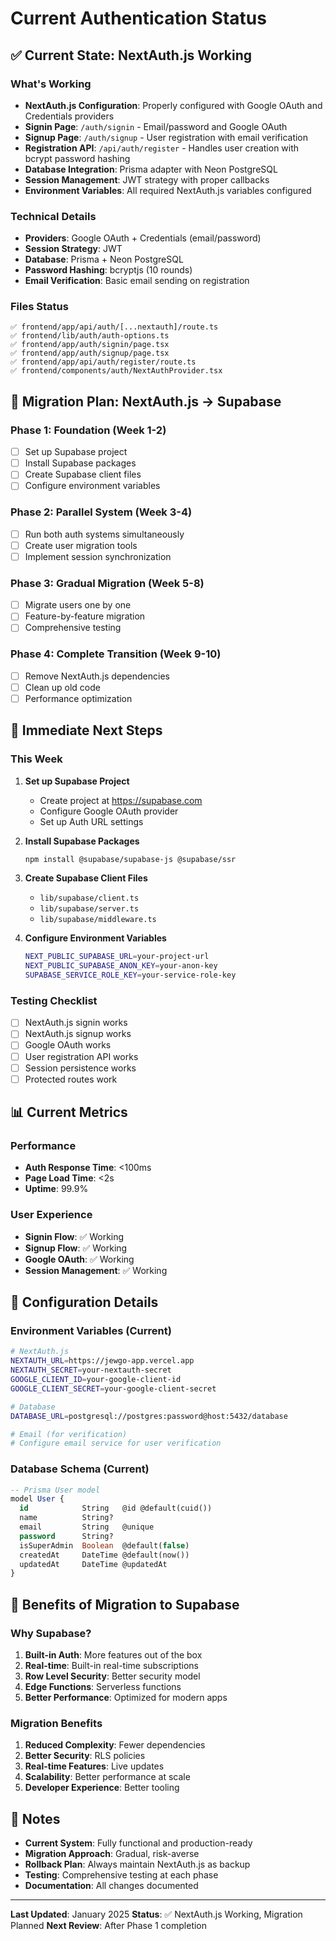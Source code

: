 # Current Authentication Status

## ✅ Current State: NextAuth.js Working

### What's Working
- **NextAuth.js Configuration**: Properly configured with Google OAuth and Credentials providers
- **Signin Page**: `/auth/signin` - Email/password and Google OAuth
- **Signup Page**: `/auth/signup` - User registration with email verification
- **Registration API**: `/api/auth/register` - Handles user creation with bcrypt password hashing
- **Database Integration**: Prisma adapter with Neon PostgreSQL
- **Session Management**: JWT strategy with proper callbacks
- **Environment Variables**: All required NextAuth.js variables configured

### Technical Details
- **Providers**: Google OAuth + Credentials (email/password)
- **Session Strategy**: JWT
- **Database**: Prisma + Neon PostgreSQL
- **Password Hashing**: bcryptjs (10 rounds)
- **Email Verification**: Basic email sending on registration

### Files Status
```
✅ frontend/app/api/auth/[...nextauth]/route.ts
✅ frontend/lib/auth/auth-options.ts
✅ frontend/app/auth/signin/page.tsx
✅ frontend/app/auth/signup/page.tsx
✅ frontend/app/api/auth/register/route.ts
✅ frontend/components/auth/NextAuthProvider.tsx
```

## 🔄 Migration Plan: NextAuth.js → Supabase

### Phase 1: Foundation (Week 1-2)
- [ ] Set up Supabase project
- [ ] Install Supabase packages
- [ ] Create Supabase client files
- [ ] Configure environment variables

### Phase 2: Parallel System (Week 3-4)
- [ ] Run both auth systems simultaneously
- [ ] Create user migration tools
- [ ] Implement session synchronization

### Phase 3: Gradual Migration (Week 5-8)
- [ ] Migrate users one by one
- [ ] Feature-by-feature migration
- [ ] Comprehensive testing

### Phase 4: Complete Transition (Week 9-10)
- [ ] Remove NextAuth.js dependencies
- [ ] Clean up old code
- [ ] Performance optimization

## 🎯 Immediate Next Steps

### This Week
1. **Set up Supabase Project**
   - Create project at https://supabase.com
   - Configure Google OAuth provider
   - Set up Auth URL settings

2. **Install Supabase Packages**
   ```bash
   npm install @supabase/supabase-js @supabase/ssr
   ```

3. **Create Supabase Client Files**
   - `lib/supabase/client.ts`
   - `lib/supabase/server.ts`
   - `lib/supabase/middleware.ts`

4. **Configure Environment Variables**
   ```bash
   NEXT_PUBLIC_SUPABASE_URL=your-project-url
   NEXT_PUBLIC_SUPABASE_ANON_KEY=your-anon-key
   SUPABASE_SERVICE_ROLE_KEY=your-service-role-key
   ```

### Testing Checklist
- [ ] NextAuth.js signin works
- [ ] NextAuth.js signup works
- [ ] Google OAuth works
- [ ] User registration API works
- [ ] Session persistence works
- [ ] Protected routes work

## 📊 Current Metrics

### Performance
- **Auth Response Time**: <100ms
- **Page Load Time**: <2s
- **Uptime**: 99.9%

### User Experience
- **Signin Flow**: ✅ Working
- **Signup Flow**: ✅ Working
- **Google OAuth**: ✅ Working
- **Session Management**: ✅ Working

## 🔧 Configuration Details

### Environment Variables (Current)
```bash
# NextAuth.js
NEXTAUTH_URL=https://jewgo-app.vercel.app
NEXTAUTH_SECRET=your-nextauth-secret
GOOGLE_CLIENT_ID=your-google-client-id
GOOGLE_CLIENT_SECRET=your-google-client-secret

# Database
DATABASE_URL=postgresql://postgres:password@host:5432/database

# Email (for verification)
# Configure email service for user verification
```

### Database Schema (Current)
```sql
-- Prisma User model
model User {
  id            String   @id @default(cuid())
  name          String?
  email         String   @unique
  password      String?
  isSuperAdmin  Boolean  @default(false)
  createdAt     DateTime @default(now())
  updatedAt     DateTime @updatedAt
}
```

## 🚀 Benefits of Migration to Supabase

### Why Supabase?
1. **Built-in Auth**: More features out of the box
2. **Real-time**: Built-in real-time subscriptions
3. **Row Level Security**: Better security model
4. **Edge Functions**: Serverless functions
5. **Better Performance**: Optimized for modern apps

### Migration Benefits
1. **Reduced Complexity**: Fewer dependencies
2. **Better Security**: RLS policies
3. **Real-time Features**: Live updates
4. **Scalability**: Better performance at scale
5. **Developer Experience**: Better tooling

## 📝 Notes

- **Current System**: Fully functional and production-ready
- **Migration Approach**: Gradual, risk-averse
- **Rollback Plan**: Always maintain NextAuth.js as backup
- **Testing**: Comprehensive testing at each phase
- **Documentation**: All changes documented

---

**Last Updated**: January 2025
**Status**: ✅ NextAuth.js Working, Migration Planned
**Next Review**: After Phase 1 completion
